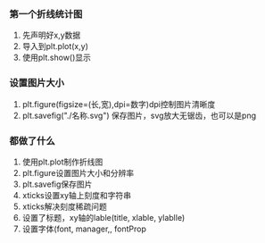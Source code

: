 ### 第一个折线统计图

 1. 先声明好x,y数据
 2. 导入到plt.plot(x,y)
 3. 使用plt.show()显示

### 设置图片大小

 1. plt.figure(figsize=(长,宽),dpi=数字)dpi控制图片清晰度
 2. plt.savefig("./名称.svg") 保存图片，svg放大无锯齿，也可以是png

### 都做了什么

 1. 使用plt.plot制作折线图
 2. plt.figure设置图片大小和分辨率
 3. plt.savefig保存图片
 4. xticks设置xy轴上刻度和字符串
 5. xticks解决刻度稀疏问题
 6. 设置了标题，xy轴的lable(title, xlable, ylablle)
 7. 设置字体(font, manager,, fontProp

<!--stackedit_data:
eyJoaXN0b3J5IjpbLTE3MzM5NTYwMjgsLTE3ODU4MjEyNjFdfQ
==
-->